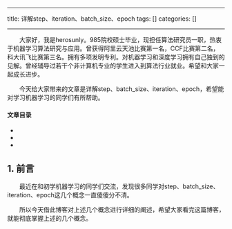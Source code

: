 
--- 
title:  详解step、iteration、batch_size、epoch 
tags: []
categories: [] 

---
  大家好，我是herosunly。985院校硕士毕业，现担任算法研究员一职，热衷于机器学习算法研究与应用。曾获得阿里云天池比赛第一名，CCF比赛第二名，科大讯飞比赛第三名。拥有多项发明专利。对机器学习和深度学习拥有自己独到的见解。曾经辅导过若干个非计算机专业的学生进入到算法行业就业。希望和大家一起成长进步。

  今天给大家带来的文章是详解step、batch_size、iteration、epoch，希望能对学习机器学习的同学们有所帮助。 

#### 文章目录

  - 
  - 
  - 
 


## 1. 前言

  最近在和初学机器学习的同学们交流，发现很多同学对step、batch_size、iteration、epoch这几个概念一直傻傻分不清。

  所以今天借此博客对上述几个概念进行详细的阐述，希望大家看完这篇博客，就能彻底掌握上述的几个概念。 

